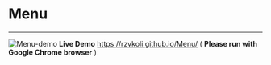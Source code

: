 # Menu
----
![Menu-demo](https://user-images.githubusercontent.com/100797809/167251509-19bc5533-c74b-4658-a51a-de452341cbee.png)
**Live Demo** https://rzvkoli.github.io/Menu/ ( **Please run with Google Chrome browser** )
